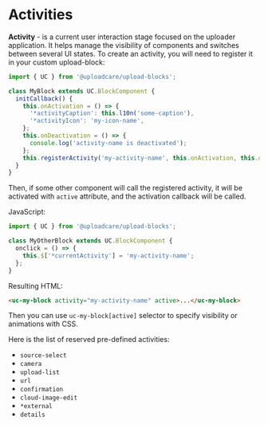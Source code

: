 # Activities

**Activity** - is a current user interaction stage focused on the uploader application. It helps manage the visibility of components and switches between several UI states. To create an activity, you will need to register it in your custom upload-block:

```javascript
import { UC } from '@uploadcare/upload-blocks';

class MyBlock extends UC.BlockComponent {
  initCallback() {
    this.onActivation = () => {
      '*activityCaption': this.l10n('some-caption'),
      '*activityIcon': 'my-icon-name',
    };
    this.onDeactivation = () => {
      console.log('activity-name is deactivated');
    };
    this.registerActivity('my-activity-name', this.onActivation, this.onDeactivation);
  }
}
```

Then, if some other component will call the registered activity, it will be activated with `active` attribute, and the activation callback will be called.

JavaScript: 
```javascript
import { UC } from '@uploadcare/upload-blocks';

class MyOtherBlock extends UC.BlockComponent {
  onclick = () => {
    this.$['*currentActivity'] = 'my-activity-name';
  };
}
```

Resulting HTML:
```html
<uc-my-block activity="my-activity-name" active>...</uc-my-block>
```

Then you can use `uc-my-block[active]` selector to specify visibility or animations with CSS.

Here is the list of reserved pre-defined activities:

* `source-select`
* `camera`
* `upload-list`
* `url`
* `confirmation`
* `cloud-image-edit`
* `*external`
* `details`
